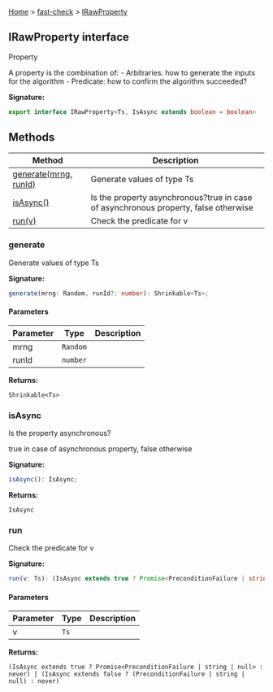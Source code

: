 [Home](/) &gt; [fast-check](../fast-check.md) &gt; [IRawProperty](IRawProperty.md)

## IRawProperty interface

Property

A property is the combination of: - Arbitraries: how to generate the inputs for the algorithm - Predicate: how to confirm the algorithm succeeded?

<b>Signature:</b>

```typescript
export interface IRawProperty<Ts, IsAsync extends boolean = boolean> 
```

## Methods

|  Method | Description |
|  --- | --- |
|  [generate(mrng, runId)](IRawProperty.md#generate) | Generate values of type Ts |
|  [isAsync()](IRawProperty.md#isasync) | Is the property asynchronous?<!-- -->true in case of asynchronous property, false otherwise |
|  [run(v)](IRawProperty.md#run) | Check the predicate for v |

### generate

Generate values of type Ts

<b>Signature:</b>

```typescript
generate(mrng: Random, runId?: number): Shrinkable<Ts>;
```

#### Parameters

|  Parameter | Type | Description |
|  --- | --- | --- |
|  mrng | <code>Random</code> |  |
|  runId | <code>number</code> |  |

<b>Returns:</b>

`Shrinkable<Ts>`

### isAsync

Is the property asynchronous?

true in case of asynchronous property, false otherwise

<b>Signature:</b>

```typescript
isAsync(): IsAsync;
```
<b>Returns:</b>

`IsAsync`

### run

Check the predicate for v

<b>Signature:</b>

```typescript
run(v: Ts): (IsAsync extends true ? Promise<PreconditionFailure | string | null> : never) | (IsAsync extends false ? (PreconditionFailure | string | null) : never);
```

#### Parameters

|  Parameter | Type | Description |
|  --- | --- | --- |
|  v | <code>Ts</code> |  |

<b>Returns:</b>

`(IsAsync extends true ? Promise<PreconditionFailure | string | null> : never) | (IsAsync extends false ? (PreconditionFailure | string | null) : never)`

